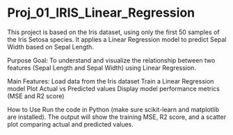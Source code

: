 # Proj_01_IRIS_Linear_Regression

This project is based on the Iris dataset, using only the first 50 samples of the Iris Setosa species.
It applies a Linear Regression model to predict Sepal Width based on Sepal Length.

Purpose
Goal: To understand and visualize the relationship between two features (Sepal Length and Sepal Width) using Linear Regression.

Main Features:
Load data from the Iris dataset
Train a Linear Regression model
Plot Actual vs Predicted values
Display model performance metrics (MSE and R2 score)

How to Use
Run the code in Python (make sure scikit-learn and matplotlib are installed).
The output will show the training MSE, R2 score, and a scatter plot comparing actual and predicted values.
